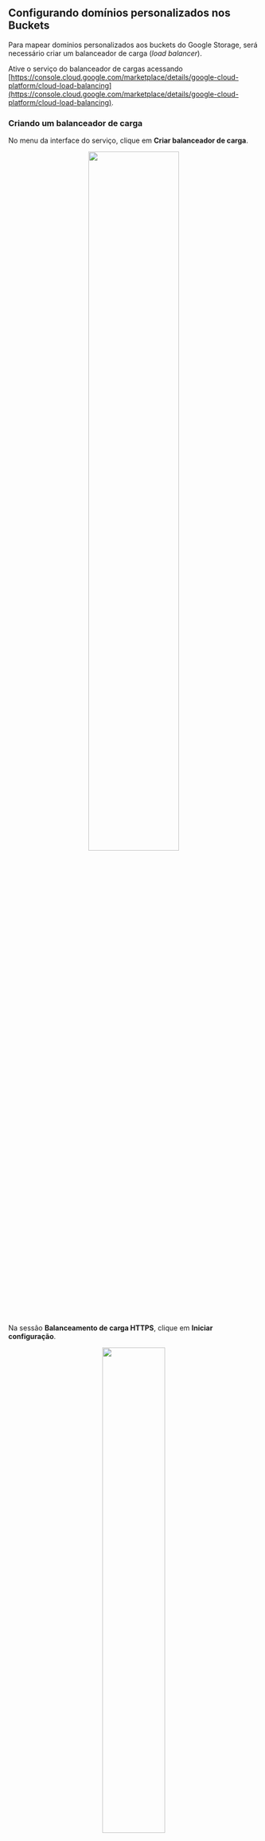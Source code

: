 ## Configurando domínios personalizados nos Buckets

Para mapear domínios personalizados aos buckets do Google Storage, será necessário criar um balanceador de carga (*load balancer*).

Ative o serviço do balanceador de cargas acessando [https://console.cloud.google.com/marketplace/details/google-cloud-platform/cloud-load-balancing](https://console.cloud.google.com/marketplace/details/google-cloud-platform/cloud-load-balancing).


### Criando um balanceador de carga

No menu da interface do serviço, clique em **Criar balanceador de carga**.

<p style="text-align: center">
  <img src="../images/33.png" style="width: 60%"/>
</p>

Na sessão **Balanceamento de carga HTTPS**, clique em **Iniciar configuração**.

<p style="text-align: center">
  <img src="../images/34.png" style="width: 50%"/>
</p>

Selecione a opção **Da Internet para minhas VMs** para criar um balanceador de carga acessível da Internet.

<p style="text-align: center">
  <img src="../images/35.png" style="width: 60%"/>
</p>

Adicione um nome ao balanceador de carga, como por exemplo *alganews-resources-lb*. Depois clique em **Configuração de back-end**.

<p style="text-align: center">
  <img src="../images/35-1.png" style="width: 75%"/>
</p>

Em **Serviços de buckets de back-end**, selecione a opção **Criar um bucket de back-end**.

<p style="text-align: center">
  <img src="../images/35-2.png" style="width: 75%"/>
</p>

Adicione um nome ao back-end do bucket, como por exemplo *alganews-images-backend* e selecione o bucket de imagens permanentes (no nosso caso, *alganews-images*).

Para finalizar clique em **Criar**.

<p style="text-align: center">
  <img src="../images/35-3.png" style="width: 60%"/>
</p>

Repita o mesmo passo para para configurar um back-end para o bucket de arquivos temporários, deixando como na imagem abaixo:

<p style="text-align: center">
  <img src="../images/35-4.png" style="width: 60%"/>
</p>

Agora vamos adicionar os subdomínios para cada um dos buckets. Clique em **Regra de host e de caminho**.

<p style="text-align: center">
  <img src="../images/35-5.png" style="width: 55%"/>
</p>

No campo **Hosts**, informe o subdomínio desejado para cada um dos buckets.

Clique em **Adicionar regra de host e de caminho** para adicionar mais uma entrada na lista.

Em **Caminhos**, informe `/*` para mapear a partir da raiz do subdomínio.

No nosso caso, adicionamos os subdomínios *images.alganews.com.br* e *temp.alganews.com.br*, para os buckets de arquivos permanentes e temporários, respectivamente. 

A primeira entrada de host (ou entrada padrão), pode ser mantida em qualquer um dos buckets, não fará diferença na nossa configuração.

<p style="text-align: center">
  <img src="../images/35-6.png" style="width: 90%"/>
</p>

Agora vamos adicionar a configuração de HTTP do nosso Load Balancer. Para isso, clique em **Configuração de front-end**.

<p style="text-align: center">
  <img src="../images/35-7.png" style="width: 55%"/>
</p>

Altere o protocolo para **HTTPS** e na caixa de seleção **Certificado**, clique em **Criar um novo certificado**.

<p style="text-align: center">
  <img src="../images/35-8.png" style="width: 55%"/>
</p>

Adicione um nome ao certificado. No nosso caso, definimos o nome *alganews-https-cert-bucket*.

Selecione a opção **Criar um certificado gerenciado pelo Google** e informe os domínios dos buckets. Para finalizar, clique em **Criar**.

<p style="text-align: center">
  <img src="../images/35-9.png" style="width: 60%"/>
</p>

Selecione o certificado criado e clique em **Concluído**.

<p style="text-align: center">
  <img src="../images/35-10.png" style="width: 60%"/>
</p>

Acesse a opção **Analisar e finalizar**.

<p style="text-align: center">
  <img src="../images/35-12.png" style="width: 60%"/>
</p>

Verifique se as informações estão corretas e clique no botão **Criar**. Aguarde a criação do balanceador de carga.

<p style="text-align: center">
  <img src="../images/35-13.png" style="width: 60%"/>
</p>


### Configurando domínios personalizados ao balanceador de carga

Na listagem dos balanceadores de carga, clique no balanceador criado para acessar os detalhes dele.

Encontre e copie o IP atribuído, porque vamos usá-lo em seguida.

<p style="text-align: center">
  <img src="../images/43.png" style="width: 90%"/>
</p>

No seu servidor DNS, adicione um registro do tipo **A** para cada um dos endereços dos buckets.

Como estamos usando o servidor DNS do Registro.br, deixamos da seguinte forma:

<p style="text-align: center">
  <img src="../images/43A.png" style="width: 95%"/>
</p>

Após a configuração no seu servidor de DNS, o certificado HTTPS se torna válido.

Você pode consultar o certificado nos detalhes do balanceador de carga.

<p style="text-align: center">
  <img src="../images/44.png" style="width: 60%"/>
</p>

Pronto! As aplicações e serviços de back-end do AlgaNews devem estar rodando na nuvem da Google e acessíveis através de domínio personalizado.

Agora você pode testar a REST API por algum aplicativo (como o Postman) ou ainda integrar as suas aplicações de front-end ao back-end.

